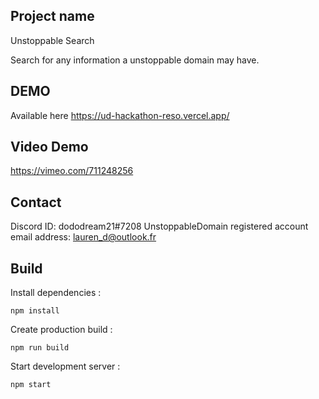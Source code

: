 ## Project name
Unstoppable Search

Search for any information a unstoppable domain may have.

## DEMO
Available here https://ud-hackathon-reso.vercel.app/

## Video Demo
https://vimeo.com/711248256

## Contact
Discord ID: dododream21#7208
UnstoppableDomain registered account email address: lauren_d@outlook.fr

## Build

Install dependencies :
```
npm install
```

Create production build :
```
npm run build
```

Start development server :
```
npm start
```
